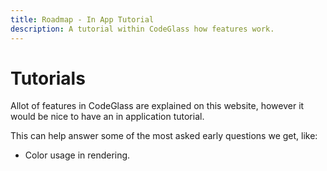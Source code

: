 ```yaml
---
title: Roadmap - In App Tutorial
description: A tutorial within CodeGlass how features work.
---
```

# Tutorials
Allot of features in CodeGlass are explained on this website, however it would be nice to have an in application tutorial.

This can help answer some of the most asked early questions we get, like:
- Color usage in rendering.


